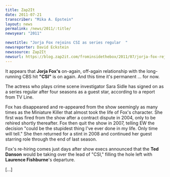 ```yaml
---
title: Zap2It
date: 2011-07-21
transcriber: "Mika A. Epstein"
layout: news
permalink: /news/2011/:title/
newsyear: "2011"

newstitle: "Jorja Fox rejoins CSI as series regular  "
newsreporter: David Eckstein
newssource: Zap2It
newsurl: https://blog.zap2it.com/frominsidethebox/2011/07/jorja-fox-rejoins-csi-as-series-regular.html
---
```


It appears that **Jorja Fox's** on-again, off-again relationship with the long-running CBS hit **"CSI"** is on again. And this time it's permanent ... for now.

The actress who plays crime scene investigator Sara Sidle has signed on as a series regular after four seasons as a guest star, according to a report from TV Line.

Fox has disappeared and re-appeared from the show seemingly as many times as the Miniature Killer that almost took the life of Fox's character. She first was fired from the show after a contract dispute in 2004, only to be rehired shortly thereafter. Fox then quit the show in 2007, telling EW the decision "could be the stupidest thing I've ever done in my life. Only time will tell." She then returned for a stint in 2008 and continued her guest starring role through the end of last season.

Fox's re-hiring comes just days after show execs announced that the **Ted Danson** would be taking over the lead of "CSI," filling the hole left with **Laurence Fishburne**'s departure.

[...]

